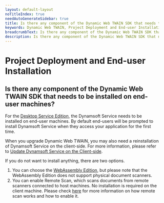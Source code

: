 ```yaml
---
layout: default-layout
noTitleIndex: true
needAutoGenerateSidebar: true
title: Is there any component of the Dynamic Web TWAIN SDK that needs to be installed on end-user machines?
keywords: Dynamic Web TWAIN, Project Deployment and End-user Installation, installation on end-user
breadcrumbText: Is there any component of the Dynamic Web TWAIN SDK that needs to be installed on end-user machines?
description: Is there any component of the Dynamic Web TWAIN SDK that needs to be installed on end-user machines?
---
```


# Project Deployment and End-user Installation

## Is there any component of the Dynamic Web TWAIN SDK that needs to be installed on end-user machines?

For the <a href="https://www.dynamsoft.com/web-twain/docs-archive/indepth/features/initialize.html?ver=17.2.1#desktop-service-edition" target="_blank">Desktop Service Edition</a>, the Dynamsoft Service needs to be installed on end-user machines. By default end-users will be prompted to install Dynamsoft Service when they access your application for the first time.

When you upgrade Dynamic Web TWAIN, you may also need a reinstallation of Dynamsoft Service on the client-side. For more information, please refer to <a href="https://www.dynamsoft.com/web-twain/docs-archive/indepth/development/upgrade.html?ver=17.2.1#update-dynamsoft-service-on-the-client-side" target="_blank">Update Dynamsoft Service on the Client-side</a>.

If you do not want to install anything, there are two options.
1. You can choose the <a href="https://www.dynamsoft.com/web-twain/docs-archive/indepth/features/initialize.html?ver=17.2.1#webassembly-edition" target="_blank">WebAssembly Edition</a>, but please note that the WebAssembly Edition does not support physical document scanners.
2. You can enable Remote Scan, which scans documents from remote scanners connected to host machines. No installation is required on the client machine. Please check <a href="https://www.dynamsoft.com/web-twain/docs-archive/faq/how-to-enable-remote-scan.html?ver=17.2.1" target="_blank">here</a> for more information on how remote scan works and how to enable it.
